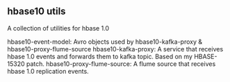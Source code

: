## hbase10 utils
A collection of utilities for hbase 1.0

hbase10-event-model: Avro objects used by hbase10-kafka-proxy & hbase10-proxy-flume-source
hbase10-kafka-proxy: A service that receives hbase 1.0 events and forwards them to kafka topic.  Based on my HBASE-15320 patch.
hbase10-proxy-flume-source: A flume source that receives hbase 1.0 replication events.
